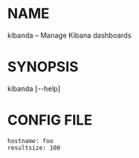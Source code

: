 # NAME

kibanda – Manage Kibana dashboards

# SYNOPSIS

kibanda [--help]

# CONFIG FILE

```
hostname: foo
resultsize: 100
```
